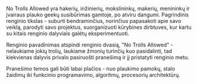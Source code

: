 No Trolls Allowed yra hakerių, inžinierių, mokslininkų, makerių, menininkų ir
įvairaus plauko geekų susibūrimas gamtoje, po atviru dangumi. 
Pagrindinis renginio tikslas - suburti bendraminčius, norinčius papasakoti apie
savo veiklą, parodyti savo projektus, suorganizuoti kūrybines dirbtuves, kur
kartu su kitais renginio dalyviais galėtų eksperimentuoti.

Renginio pavadinimas atspindi renginio dvasią, "No Trolls Allowed" - nelaukiame
jokių trolių, laukiame žmonių turinčių kuo pasidalinti, tad kiekvienas dalyvis
privalo pasiruošti pranešimą ir jį pristatyti renginio metu.

Pranešimo temos gali būti labai plačios - nuo plaukimo pamokų, stalo žaidimų iki
funkcinio programavimo, algoritmų, procesorių architektūrų.
